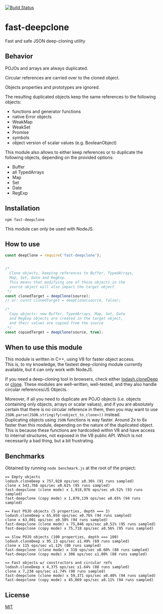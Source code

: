 [![Build Status](https://travis-ci.org/scottinet/fast-deepclone.svg?branch=master)](https://travis-ci.org/scottinet/fast-deepclone)

# fast-deepclone

Fast and safe JSON deep-cloning utility


## Behavior

POJOs and arrays are always duplicated. 

Circular references are carried over to the cloned object.

Objects properties and prototypes are ignored.

The resulting duplicated objects keep the same references to the following objects:

* functions and generator functions
* native Error objects
* WeakMap 
* WeakSet 
* Promise
* symbols
* object version of scalar values (e.g. BooleanObject)

This module also allows to either keep references or to duplicate the following objects, depending on the provided options:

* Buffer
* all TypedArrays
* Map
* Set
* Date 
* RegExp


## Installation

`npm fast-deepclone`

This module can only be used with NodeJS.


## How to use


```js
const deepClone = require('fast-deepclone');


/*
  Clone objects, keeping references to Buffer, TypedArrays,
  Map, Set, Date and RegExp.
  This means that modifying one of those objects in the
  source object will also impact the target object
 */
const clonedTarget = deepClone(source);
// or: const clonedTarget = deepClone(source, false);

/*
  Copy objects: new Buffer, TypedArrays, Map, Set, Date
  and RegExp objects are created in the target object,
  and their values are copied from the source
 */
const copiedTarget = deepClone(source, true);
```

## When to use this module

This module is written in C++, using V8 for faster object access.  
This is, to my knowledge, the fastest deep-cloning module currently available, but it can only work with NodeJS.

If you need a deep-cloning tool in browsers, check either [lodash.cloneDeep](https://www.npmjs.com/package/lodash) or [clone](https://www.npmjs.com/package/clone). These modules are well-written, well-tested, and they also handle circular references/JS Objects.

Moreover, if all you need to duplicate are POJO objects (i.e. objects containing only objects, arrays or scalar values), and if you are absolutely certain that there is no circular reference in them, then you may want to use `JSON.parse(JSON.stringify(<object_to_clone>))` instead.  
Duplicating objects using `JSON` functions is way faster. Around 2x to 6x faster than this module, depending on the nature of the duplicated object.  
This is because these functions are hardcoded within V8 and have access to internal structures, not exposed in the V8 public API. Which is not necessarily a bad thing, but a bit frustrating.


## Benchmarks

Obtained by running `node benchmark.js` at the root of the project:

```
== Empty objects
lodash.cloneDeep x 757,928 ops/sec ±0.36% (91 runs sampled)
clone x 543,766 ops/sec ±0.61% (95 runs sampled)
fast-deepclone (clone mode) x 1,918,976 ops/sec ±0.52% (93 runs sampled)
fast-deepclone (copy mode) x 1,870,139 ops/sec ±0.65% (94 runs sampled)

== Fast POJO objects (5 properties, depth === 3)
lodash.cloneDeep x 65,058 ops/sec ±0.76% (94 runs sampled)
clone x 63,001 ops/sec ±0.58% (94 runs sampled)
fast-deepclone (clone mode) x 75,846 ops/sec ±0.51% (95 runs sampled)
fast-deepclone (copy mode) x 75,718 ops/sec ±0.56% (95 runs sampled)

== Slow POJO objects (100 properties, depth === 100)
lodash.cloneDeep x 95.13 ops/sec ±1.49% (69 runs sampled)
clone x 115 ops/sec ±1.12% (80 runs sampled)
fast-deepclone (clone mode) x 310 ops/sec ±0.60% (88 runs sampled)
fast-deepclone (copy mode) x 306 ops/sec ±1.00% (88 runs sampled)

== Fast objects w/ constructors and circular refs
lodash.cloneDeep x 4,375 ops/sec ±1.64% (88 runs sampled)
clone x 7,238 ops/sec ±1.74% (90 runs sampled)
fast-deepclone (clone mode) x 59,371 ops/sec ±0.40% (94 runs sampled)
fast-deepclone (copy mode) x 45,069 ops/sec ±0.11% (94 runs sampled)
```

## License

[MIT](https://opensource.org/licenses/MIT)
